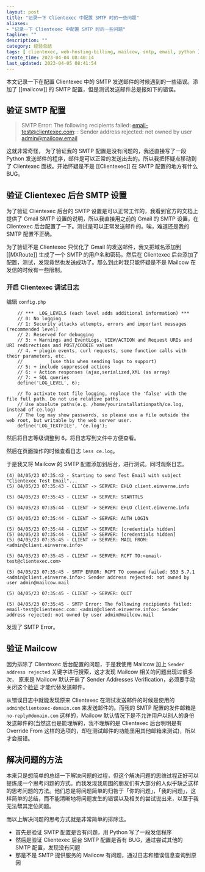 ```yaml
---
layout: post
title: "记录一下 Clientexec 中配置 SMTP 时的一些问题"
aliases:
- "记录一下 Clientexec 中配置 SMTP 时的一些问题"
tagline: ""
description: ""
category: 经验总结
tags: [ clientexec, web-hosting-billing, mailcow, smtp, email, python ]
create_time: 2023-04-04 08:40:14
last_updated: 2023-04-05 08:41:54
---
```


本文记录一下在配置 Clientexec 中的 SMTP 发送邮件的时候遇到的一些错误。添加了 [[mailcow]] 的 SMTP 配置，但是测试发送邮件总是报如下的错误。

## 验证 SMTP 配置

> SMTP Error: The following recipients failed: email-test@clientexec.com: : Sender address rejected: not owned by user admin@mailcow.email

这就非常奇怪， 为了验证我的 SMTP 配置是没有问题的，我还直接写了一段 Python 发送邮件的程序，邮件是可以正常的发送出去的。所以我把怀疑点移动到了 Clientexec 面板。开始怀疑是不是 [[Clientexec]] 在 SMTP 配置的地方有什么 BUG。

## 验证 Clientexec 后台 SMTP 设置

为了验证 Clientexec 后台的 SMTP 设置是可以正常工作的，我看到官方的文档上提供了 Gmail SMTP 设置的说明，所以我直接用之前的 Gmail 的 SMTP 设置，在 Clientexec 后台配置了一下。测试是可以正常发送邮件的。唉，难道还是我的 SMTP 配置不正确。

为了验证不是 Clientexec 只优化了 Gmail 的发送邮件，我又把域名添加到 [[MXRoute]] 生成了一个 SMTP 的用户名和密码。然后在 Clientexec 后台添加了配置，测试，发现竟然也发送成功了。那么到此时我只能怀疑是不是 Mailcow 在发信的时候有一些限制。

### 开启 Clientexec 调试日志

编辑 `config.php`

```
    // ***  LOG_LEVELS (each level adds additional information) ***
    // 0: No logging
    // 1: Security attacks attempts, errors and important messages (recommended level)
    // 2: Reserved for debugging
    // 3: + Warnings and EventLogs, VIEW/ACTION and Request URIs and URI redirections and POST/COOKIE values
    // 4. + plugin events, curl requests, some function calls with their parameters, etc.
    //          (use this when sending logs to support)
    // 5: + include suppressed actions
    // 6: + Action responses (ajax,serialized,XML (as array)
    // 7: + SQL queries
    define('LOG_LEVEL', 6);

    // To activate text file logging, replace the 'false' with the file full path. Do not use relative paths.
    // Use absolute paths(e.g. /home/yourinstallationpath/ce.log, instead of ce.log)
    // The log may show passwords, so please use a file outside the web root, but writable by the web server user.
    define('LOG_TEXTFILE', 'ce.log');

```

然后将日志等级调整到 6，将日志写到文件中方便查看。

然后在页面操作的时候查看日志 `less ce.log`。

于是我又将 Mailcow 的 SMTP 配置添加到后台，进行测试。同时观察日志。

```
(4) 04/05/23 07:35:42 - Starting to send Test Email with subject "Clientexec Test Email"...
(5) 04/05/23 07:35:43 - CLIENT -> SERVER: EHLO client.einverne.info

(5) 04/05/23 07:35:43 - CLIENT -> SERVER: STARTTLS

(5) 04/05/23 07:35:44 - CLIENT -> SERVER: EHLO client.einverne.info

(5) 04/05/23 07:35:44 - CLIENT -> SERVER: AUTH LOGIN

(5) 04/05/23 07:35:44 - CLIENT -> SERVER: [credentials hidden]
(5) 04/05/23 07:35:44 - CLIENT -> SERVER: [credentials hidden]
(5) 04/05/23 07:35:45 - CLIENT -> SERVER: MAIL FROM:<admin@client.einverne.info>

(5) 04/05/23 07:35:45 - CLIENT -> SERVER: RCPT TO:<email-test@clientexec.com>

(5) 04/05/23 07:35:45 - SMTP ERROR: RCPT TO command failed: 553 5.7.1 <admin@client.einverne.info>: Sender address rejected: not owned by user admin@mailcow.mail

(5) 04/05/23 07:35:45 - CLIENT -> SERVER: QUIT

(5) 04/05/23 07:35:45 - SMTP Error: The following recipients failed: email-test@clientexec.com: <admin@client.einverne.info>: Sender address rejected: not owned by user admin@mailcow.mail
```

发现了 SMTP Error。

## 验证 Mailcow

因为排除了 Clientexec 后台配置的问题，于是我使用 Mailcow 加上 `Sender address rejected` 关键字进行搜索，这才发现 Mailcow 相关的问题出现过很多次， 原来是 Mailcow 默认开启了 Sender Addresses Verification，必须要手动关闭这个[验证](https://docs.mailcow.email/manual-guides/Postfix/u_e-postfix-disable_sender_verification/) 才能代替发送邮件。

从错误日志中就能发现原来 Clientexec 在测试发送邮件的时候是使用的 `admin@clientexec-domain.com` 来发送邮件的。而我的 SMTP 配置的发件邮箱是 `no-reply@domain.com` 这样的，Mailcow 默认情况下是不允许用户以别人的身份发送邮件的(当然这也是能理解的，我不理解的是 Clientexec 后台明明是有 Override From 这样的选项的，却在测试邮件的功能里用其他邮箱来测试)，所以才会报错。

## 解决问题的方法

本来只是想简单的总结一下解决问题的过程，但这个解决问题的思维过程正好可以提炼成一个思考问题的方式。而我发现我周围的朋友们有大部分的人似乎缺乏这样的思考问题的方法。他们总是将问题简单的归咎于「你的问题」，「我的问题」，这样简单的总结，而不能清晰地将问题发生的错误以及相关的尝试说出来，以至于我无法帮其定位问题。

而以上解决问题的思考方式就是非常简单的排除法。

- 首先是验证 SMTP 配置是否有问题，用 Python 写了一段发信程序
- 然后是验证 Clientexec 后台 SMTP 配置是否有 BUG，通过尝试其他的 SMTP 配置，发现没有问题
- 那是不是 SMTP 提供服务的 Mailcow 有问题，通过日志和错误信息查询到原因
